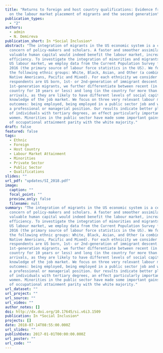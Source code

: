 ```yaml
---
title: "Returns to foreign and host country qualifications: Evidence from the US
  on the labour market placement of migrants and the second generation"
publication_types:
  - "2"
authors:
  - admin
  - N. Demireva
publication_short: In *Social Inclusion*
abstract: "The integration of migrants in the US economic system is a central
  concern of policy-makers and scholars. A faster and smoother assimilation of
  valuable human capital would indeed benefit the labour market, increasing its
  efficiency. To investigate the integration of minorities and migrants in the
  US labour market, we employ data from the Current Population Survey from June
  2016 (the primary source of labour force statistics in the US). We focus on
  the following ethnic groups: White, Black, Asian, and Other (a combination of
  Native Americans, Pacific and Mixed). For each ethnicity we consider if
  respondents are US born, 1st- or 2nd-generation of immigrant descent. Among
  1st-generation migrants, we further differentiate between recent (in the
  country for 10 years or less) and long (in the country for more than 10 years)
  arrivals, as they are likely to have different levels of social capital and
  knowledge of the job market. We focus on three very relevant labour market
  outcomes: being employed, being employed in a public sector job and working in
  a professional or managerial position. Our results indicate better placement
  of individuals with tertiary degrees, an effect particularly important among
  women. Minorities in the public sector have made some important gains in terms
  of occupational attainment parity with the white majority."
draft: false
featured: false
tags:
  - Ethnic
  - Foreign
  - Host Country
  - Labour Market Attainment
  - Minorities
  - Private Sector
  - Public Sector
  - Qualifications
slides: ""
url_pdf: "updates/SI_2018.pdf"
image:
  caption: ""
  focal_point: ""
  preview_only: false
  filename: null
summary: "The integration of migrants in the US economic system is a central
  concern of policy-makers and scholars. A faster and smoother assimilation of
  valuable human capital would indeed benefit the labour market, increasing its
  efficiency. To investigate the integration of minorities and migrants in the
  US labour market, we employ data from the Current Population Survey from June
  2016 (the primary source of labour force statistics in the US). We focus on
  the following ethnic groups: White, Black, Asian, and Other (a combination of
  Native Americans, Pacific and Mixed). For each ethnicity we consider if
  respondents are US born, 1st- or 2nd-generation of immigrant descent. Among
  1st-generation migrants, we further differentiate between recent (in the
  country for 10 years or less) and long (in the country for more than 10 years)
  arrivals, as they are likely to have different levels of social capital and
  knowledge of the job market. We focus on three very relevant labour market
  outcomes: being employed, being employed in a public sector job and working in
  a professional or managerial position. Our results indicate better placement
  of individuals with tertiary degrees, an effect particularly important among
  women. Minorities in the public sector have made some important gains in terms
  of occupational attainment parity with the white majority."
url_dataset: ""
url_project: ""
url_source: ""
url_video: ""
author_notes: []
doi: http://dx.doi.org/10.17645/si.v6i3.1509
publication: In *Social Inclusion*
projects: []
date: 2018-07-14T08:55:00.000Z
url_slides: ""
publishDate: 2017-01-01T00:00:00.000Z
url_poster: ""
url_code: ""
---
```

<script type='text/javascript' src='https://d1bxh8uas1mnw7.cloudfront.net/assets/embed.js'></script>
<div data-badge-details="right" data-badge-type="large-donut" data-doi="http://dx.doi.org/10.17645/si.v6i3.1509" data-hide-no-mentions="true" class="altmetric-embed"></div>


